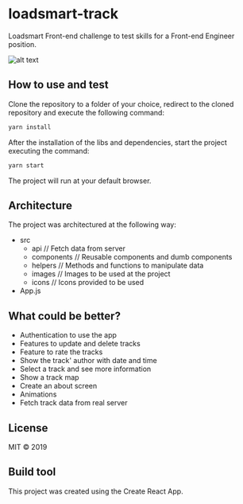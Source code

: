 # loadsmart-track

Loadsmart Front-end challenge to test skills for a Front-end Engineer position.

![alt text](https://github.com/tavioalves/loadsmart-track/blob/master/images/loadsmart-track.jpg)

## How to use and test

Clone the repository to a folder of your choice, redirect to the cloned repository and execute the following command:

```javascript
yarn install
```

After the installation of the libs and dependencies, start the project executing the command:

```javascript
yarn start
```

The project will run at your default browser.

## Architecture

The project was architectured at the following way:

- src
  - api // Fetch data from server
  - components // Reusable components and dumb components
  - helpers // Methods and functions to manipulate data
  - images // Images to be used at the project
  - icons // Icons provided to be used
- App.js


## What could be better?

- Authentication to use the app
- Features to update and delete tracks
- Feature to rate the tracks
- Show the track' author with date and time
- Select a track and see more information
- Show a track map
- Create an about screen
- Animations
- Fetch track data from real server

## License

MIT © 2019

## Build tool

This project was created using the Create React App.
